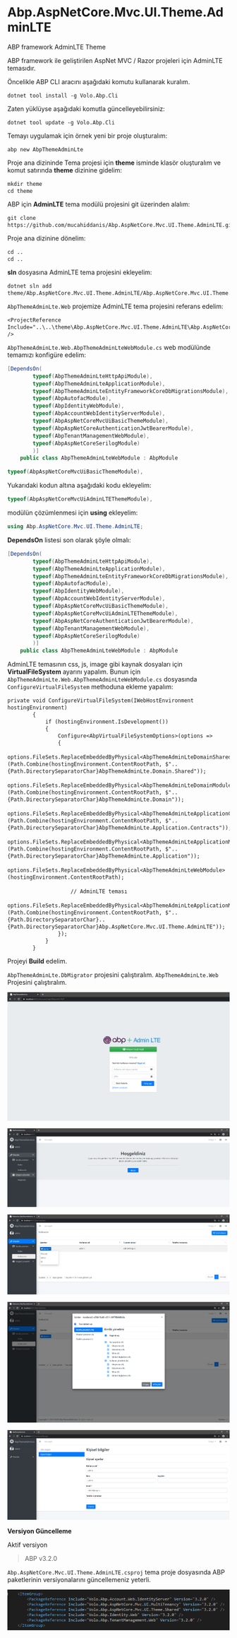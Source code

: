 # Abp.AspNetCore.Mvc.UI.Theme.AdminLTE
ABP framework AdminLTE Theme


ABP framework ile geliştirilen AspNet MVC / Razor projeleri için AdminLTE temasıdır.

Öncelikle ABP CLI aracını aşağıdaki komutu kullanarak kuralım.

````shell
dotnet tool install -g Volo.Abp.Cli
````

Zaten yüklüyse aşağıdaki komutla güncelleyebilirsiniz:

````shell
dotnet tool update -g Volo.Abp.Cli
````

Temayı uygulamak için örnek yeni bir proje oluşturalım:

````shell
abp new AbpThemeAdminLte
````

Proje ana dizininde Tema projesi için **theme** isminde klasör oluşturalım ve komut satırında **theme** dizinine gidelim:

````shell
mkdir theme
cd theme
````

ABP için **AdminLTE** tema modülü projesini git üzerinden alalım:

````shell
git clone https://github.com/mucahiddanis/Abp.AspNetCore.Mvc.UI.Theme.AdminLTE.git
````

Proje ana dizinine dönelim:

````shell
cd ..
cd ..
````

**sln** dosyasına AdminLTE tema projesini ekleyelim:

````shell
dotnet sln add theme/Abp.AspNetCore.Mvc.UI.Theme.AdminLTE/Abp.AspNetCore.Mvc.UI.Theme.AdminLTE.csproj
````

`AbpThemeAdminLte.Web` projemize AdminLTE tema projesini referans edelim:

````shell
<ProjectReference Include="..\..\theme\Abp.AspNetCore.Mvc.UI.Theme.AdminLTE\Abp.AspNetCore.Mvc.UI.Theme.AdminLTE.csproj" />
````

`AbpThemeAdminLte.Web.AbpThemeAdminLteWebModule.cs` web modülünde temamızı konfigüre edelim:

````csharp
[DependsOn(
        typeof(AbpThemeAdminLteHttpApiModule),
        typeof(AbpThemeAdminLteApplicationModule),
        typeof(AbpThemeAdminLteEntityFrameworkCoreDbMigrationsModule),
        typeof(AbpAutofacModule),
        typeof(AbpIdentityWebModule),
        typeof(AbpAccountWebIdentityServerModule),
        typeof(AbpAspNetCoreMvcUiBasicThemeModule),
        typeof(AbpAspNetCoreAuthenticationJwtBearerModule),
        typeof(AbpTenantManagementWebModule),
        typeof(AbpAspNetCoreSerilogModule)
        )]
    public class AbpThemeAdminLteWebModule : AbpModule
````


````csharp
typeof(AbpAspNetCoreMvcUiBasicThemeModule),
````

Yukarıdaki kodun altına aşağıdaki kodu ekleyelim:

````csharp
typeof(AbpAspNetCoreMvcUiAdminLTEThemeModule),
````

modülün çözümlenmesi için **using** ekleyelim:

````csharp
using Abp.AspNetCore.Mvc.UI.Theme.AdminLTE;
````

**DependsOn** listesi son olarak şöyle olmalı:

````csharp
[DependsOn(
        typeof(AbpThemeAdminLteHttpApiModule),
        typeof(AbpThemeAdminLteApplicationModule),
        typeof(AbpThemeAdminLteEntityFrameworkCoreDbMigrationsModule),
        typeof(AbpAutofacModule),
        typeof(AbpIdentityWebModule),
        typeof(AbpAccountWebIdentityServerModule),
        typeof(AbpAspNetCoreMvcUiBasicThemeModule),
        typeof(AbpAspNetCoreMvcUiAdminLTEThemeModule),
        typeof(AbpAspNetCoreAuthenticationJwtBearerModule),
        typeof(AbpTenantManagementWebModule),
        typeof(AbpAspNetCoreSerilogModule)
        )]
    public class AbpThemeAdminLteWebModule : AbpModule
````

AdminLTE temasının css, js, image gibi kaynak dosyaları için **VirtualFileSystem** ayarını yapalım. Bunun için `AbpThemeAdminLte.Web.AbpThemeAdminLteWebModule.cs` dosyasında
`ConfigureVirtualFileSystem` methoduna ekleme yapalım:

````chasrp
private void ConfigureVirtualFileSystem(IWebHostEnvironment hostingEnvironment)
        {
            if (hostingEnvironment.IsDevelopment())
            {
                Configure<AbpVirtualFileSystemOptions>(options =>
                {
                    options.FileSets.ReplaceEmbeddedByPhysical<AbpThemeAdminLteDomainSharedModule>(Path.Combine(hostingEnvironment.ContentRootPath, $"..{Path.DirectorySeparatorChar}AbpThemeAdminLte.Domain.Shared"));
                    options.FileSets.ReplaceEmbeddedByPhysical<AbpThemeAdminLteDomainModule>(Path.Combine(hostingEnvironment.ContentRootPath, $"..{Path.DirectorySeparatorChar}AbpThemeAdminLte.Domain"));
                    options.FileSets.ReplaceEmbeddedByPhysical<AbpThemeAdminLteApplicationContractsModule>(Path.Combine(hostingEnvironment.ContentRootPath, $"..{Path.DirectorySeparatorChar}AbpThemeAdminLte.Application.Contracts"));
                    options.FileSets.ReplaceEmbeddedByPhysical<AbpThemeAdminLteApplicationModule>(Path.Combine(hostingEnvironment.ContentRootPath, $"..{Path.DirectorySeparatorChar}AbpThemeAdminLte.Application"));
                    options.FileSets.ReplaceEmbeddedByPhysical<AbpThemeAdminLteWebModule>(hostingEnvironment.ContentRootPath);

                    // AdminLTE teması
                    options.FileSets.ReplaceEmbeddedByPhysical<AbpThemeAdminLteApplicationModule>(Path.Combine(hostingEnvironment.ContentRootPath, $"..{Path.DirectorySeparatorChar}..{Path.DirectorySeparatorChar}Abp.AspNetCore.Mvc.UI.Theme.AdminLTE"));
                });
            }
        }
````

Projeyi **Build** edelim.

`AbpThemeAdminLte.DbMigrator` projesini çalıştıralım.
`AbpThemeAdminLte.Web` Projesini çalıştıralım.

![login](screenshots/login.png)

![home](screenshots/home.png)

![user-management](screenshots/user-management.png)

![user-management-permissions](screenshots/user-management-permissions.png)

![account-manage](screenshots/account-manage.png)



**Versiyon Güncelleme**

Aktif versiyon

> ABP v3.2.0

`Abp.AspNetCore.Mvc.UI.Theme.AdminLTE.csproj` tema proje dosyasında ABP paketlerinin versiyonalarını güncellemeniz yeterli.

![theme-abp-package-references](screenshots/theme-abp-package-references.png)
